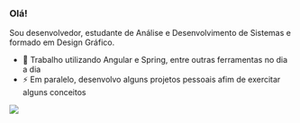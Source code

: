 ### Olá!
Sou desenvolvedor, estudante de Análise e Desenvolvimento de Sistemas e formado em Design Gráfico.
- 🌱 Trabalho utilizando Angular e Spring, entre outras ferramentas no dia a dia
- ⚡ Em paralelo, desenvolvo alguns projetos pessoais afim de exercitar alguns conceitos

[<img src="https://img.shields.io/badge/linkedin-%230077B5.svg?&style=for-the-badge&logo=linkedin&logoColor=white" />](https://www.linkedin.com/in/julianomc/)
